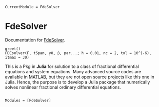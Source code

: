 ```@meta
CurrentModule = FdeSolver
```

# FdeSolver

Documentation for [FdeSolver](https://github.com/JuliaTurkuDataScience/FdeSolver.jl).

```@docs
greet()
FDEsolver(F, tSpan, y0, β, par...; h = 0.01, nc = 2, tol = 10^(-6), itmax = 30)
```

This is a Pkg in **Julia** for solution to a class of fractional differential equations and system equations.
Many advanced source codes are available in [MATLAB](https://www.dm.uniba.it/members/garrappa/software), but they are not open source projects like this one in Julia. Hence, the purpose is to develop a Julia package that numerically solves nonlinear fractional ordinary differential equations.

```@index
```

```@autodocs
Modules = [FdeSolver]
```
